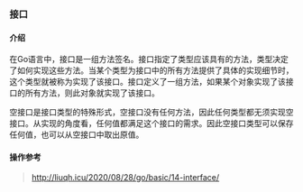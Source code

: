 ### 接口

#### 介绍
在Go语言中，接口是一组方法签名。接口指定了类型应该具有的方法，类型决定了如何实现这些方法。当某个类型为接口中的所有方法提供了具体的实现细节时，这个类型就被称为实现了该接口。接口定义了一组方法，如果某个对象实现了该接口的所有方法，则此对象就实现了该接口。

空接口是接口类型的特殊形式，空接口没有任何方法，因此任何类型都无须实现空接口。从实现的角度看，任何值都满足这个接口的需求。因此空接口类型可以保存任何值，也可以从空接口中取出原值。
#### 操作参考
> http://liuqh.icu/2020/08/28/go/basic/14-interface/

